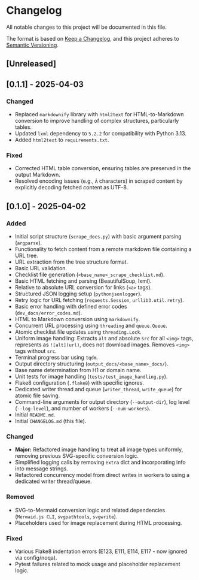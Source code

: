 # Changelog

All notable changes to this project will be documented in this file.

The format is based on [Keep a Changelog](https://keepachangelog.com/en/1.0.0/),
and this project adheres to [Semantic Versioning](https://semver.org/spec/v2.0.0.html).

## [Unreleased]

## [0.1.1] - 2025-04-03

### Changed

- Replaced `markdownify` library with `html2text` for HTML-to-Markdown conversion to improve handling of complex structures, particularly tables.
- Updated `lxml` dependency to `5.2.2` for compatibility with Python 3.13.
- Added `html2text` to `requirements.txt`.

### Fixed

- Corrected HTML table conversion, ensuring tables are preserved in the output Markdown.
- Resolved encoding issues (e.g., `Â` characters) in scraped content by explicitly decoding fetched content as UTF-8.

## [0.1.0] - 2025-04-02

### Added

- Initial script structure (`scrape_docs.py`) with basic argument parsing (`argparse`).
- Functionality to fetch content from a remote markdown file containing a URL tree.
- URL extraction from the tree structure format.
- Basic URL validation.
- Checklist file generation (`<base_name>_scrape_checklist.md`).
- Basic HTML fetching and parsing (BeautifulSoup, lxml).
- Relative to absolute URL conversion for links (`<a>` tags).
- Structured JSON logging setup (`pythonjsonlogger`).
- Retry logic for URL fetching (`requests.Session`, `urllib3.util.retry`).
- Basic error handling with defined error codes (`dev_docs/error_codes.md`).
- HTML to Markdown conversion using `markdownify`.
- Concurrent URL processing using `threading` and `queue.Queue`.
- Atomic checklist file updates using `threading.Lock`.
- Uniform image handling: Extracts `alt` and absolute `src` for all `<img>` tags, represents as `![alt](url)`, does not download images. Removes `<img>` tags without `src`.
- Terminal progress bar using `tqdm`.
- Output directory structuring (`output_docs/<base_name>_docs/`).
- Base name determination from H1 or domain name.
- Unit tests for image handling (`tests/test_image_handling.py`).
- Flake8 configuration (`.flake8`) with specific ignores.
- Dedicated writer thread and queue (`writer_thread`, `write_queue`) for atomic file saving.
- Command-line arguments for output directory (`--output-dir`), log level (`--log-level`), and number of workers (`--num-workers`).
- Initial `README.md`.
- Initial `CHANGELOG.md` (this file).

### Changed

- **Major:** Refactored image handling to treat all image types uniformly, removing previous SVG-specific conversion logic.
- Simplified logging calls by removing `extra` dict and incorporating info into message strings.
- Refactored concurrency model from direct writes in workers to using a dedicated writer thread/queue.

### Removed

- SVG-to-Mermaid conversion logic and related dependencies (`Mermaid.js CLI`, `svgpathtools`, `svgwrite`).
- Placeholders used for image replacement during HTML processing.

### Fixed

- Various Flake8 indentation errors (E123, E111, E114, E117 - now ignored via config/noqa).
- Pytest failures related to mock usage and placeholder replacement logic.

